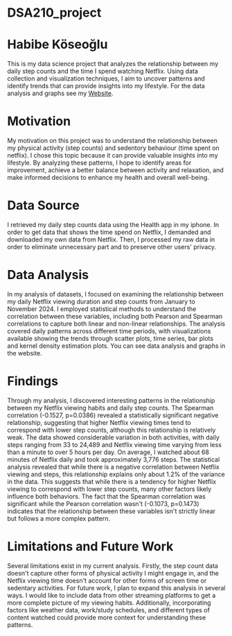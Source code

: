 # DSA210_project
# Habibe Köseoğlu
This is my data science project that analyzes the relationship between my daily step counts and the time I spend watching Netflix. Using data collection and visualization techniques, I aim to uncover patterns and identify trends that can provide insights into my lifestyle. For the data analysis and graphs see my [Website](https://hbbdatascienceproject.typedream.app/).

# Motivation
My motivation on this project was to understand the relationship between my physical activity (step counts) and sedentory behaviour (time spent on netflix). I chose this topic because it can provide valuable insights into my lifestyle. By analyzing these patterns, I hope to identify areas for improvement, achieve a better balance between activity and relaxation, and make informed decisions to enhance my health and overall well-being.

# Data Source
I retrieved my daily step counts data using the Health app in my iphone. In order to get data that shows the time spend on Netflix, I demanded and downloaded my own data from Netflix. Then, I processed my raw data in order to eliminate unnecessary part and to preserve other users' privacy.

# Data Analysis
In my analysis of datasets, I focused on examining the relationship between my daily Netflix viewing duration and step counts from January to November 2024. I employed statistical methods to understand the correlation between these variables, including both Pearson and Spearman correlations to capture both linear and non-linear relationships. The analysis covered daily patterns across different time periods, with visualizations available showing the trends through scatter plots, time series, bar plots and kernel density estimation plots. You can see data analysis and graphs in the website.

# Findings
Through my analysis, I discovered interesting patterns in the relationship between my Netflix viewing habits and daily step counts. The Spearman correlation (-0.1527, p=0.0386) revealed a statistically significant negative relationship, suggesting that higher Netflix viewing times tend to correspond with lower step counts, although this relationship is relatively weak. The data showed considerable variation in both activities, with daily steps ranging from 33 to 24,489 and Netflix viewing time varying from less than a minute to over 5 hours per day. On average, I watched about 68 minutes of Netflix daily and took approximately 3,776 steps.
The statistical analysis revealed that while there is a negative correlation between Netflix viewing and steps, this relationship explains only about 1.2% of the variance in the data. This suggests that while there is a tendency for higher Netflix viewing to correspond with lower step counts, many other factors likely influence both behaviors. The fact that the Spearman correlation was significant while the Pearson correlation wasn't (-0.1073, p=0.1473) indicates that the relationship between these variables isn't strictly linear but follows a more complex pattern.

# Limitations and Future Work
Several limitations exist in my current analysis. Firstly, the step count data doesn't capture other forms of physical activity I might engage in, and the Netflix viewing time doesn't account for other forms of screen time or sedentary activities. For future work, I plan to expand this analysis in several ways. I would like to include data from other streaming platforms to get a more complete picture of my viewing habits. Additionally, incorporating factors like weather data, work/study schedules, and different types of content watched could provide more context for understanding these patterns. 
